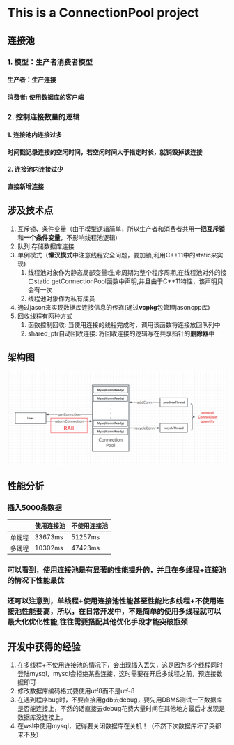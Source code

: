 # This is a ConnectionPool project
## 连接池
### 1. 模型：生产者消费者模型
#### 生产者：生产连接 
#### 消费者: 使用数据库的客户端
### 2. 控制连接数量的逻辑
#### 1. 连接池内连接过多
#### 时间戳记录连接的空闲时间，若空闲时间大于指定时长，就销毁掉该连接
#### 2. 连接池内连接过少
#### 直接新增连接
## 涉及技术点
1. 互斥锁、条件变量（由于模型逻辑简单，所以生产者和消费者共用**一把互斥锁**和**一个条件变量**，不影响线程池逻辑)
2. 队列:存储数据库连接
3. 单例模式（**懒汉模式**中注意线程安全问题，要加锁,利用C++11中的static来实现)
    1. 线程池对象作为静态局部变量:生命周期为整个程序周期,在线程池对外的接口static getConnectionPool函数中声明,并且由于C++11特性，该声明只会有一次
    2. 线程池对象作为私有成员 
4. 通过jason来实现数据库连接信息的传递(通过**vcpkg**包管理jasoncpp库)
5. 回收线程有两种方式
    1. 函数控制回收: 当使用连接的线程完成时，调用该函数将连接放回队列中 
    2. shared_ptr<T>自动回收连接: 将回收连接的逻辑写在共享指针的**删除器**中 

## 架构图
![架构图](https://github.com/DJKarlHarris/MarkdownPhotos/blob/master/connectionPool.png)

## 性能分析
### **插入5000条数据**
||使用连接池|不使用连接池|
|-|-|-|
|单线程|33673ms|51257ms|
|多线程|10302ms|47423ms|
### 可以看到，**使用连接池**是有显著的性能提升的，并且在**多线程+连接池**的情况下性能最优
### 还可以注意到，**单线程+使用连接池**性能甚至性能比**多线程+不使用连接池**性能要高，所以，在日常开发中，不是简单的使用多线程就可以最大化优化性能,往往需要搭配其他优化手段才能突破瓶颈


## 开发中获得的经验
1. 在多线程+不使用连接池的情况下，会出现插入丢失，这是因为多个线程同时登陆mysql，mysql会拒绝某些连接，这时需要在开启多线程之前，预连接数据即可
2. 修改数据库编码格式要使用utf8而不是utf-8
3. 在遇到程序bug时，不要直接用gdb去debug，要先用DBMS测试一下数据库是否能连接上，不然的话直接去debug花费大量时间在其他地方最后才发现是数据库没连接上。
4. 在wsl中使用mysql，记得要关闭数据库在关机！（不然下次数据库坏了哭都来不及）



